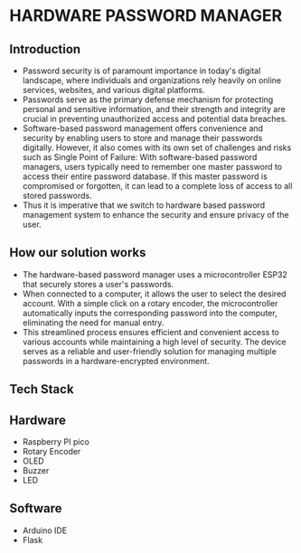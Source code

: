 # HARDWARE PASSWORD MANAGER
## Introduction

- Password security is of paramount importance in today's digital landscape, where individuals and organizations rely heavily on online services, websites, and various digital platforms.
- Passwords serve as the primary defense mechanism for protecting personal and sensitive information, and their strength and integrity are crucial in preventing unauthorized access and potential data breaches.
- Software-based password management offers convenience and security by enabling users to store and manage their passwords digitally. However, it also comes with its own set of challenges and risks such as Single Point of Failure: With software-based password managers, users typically need to remember one master password to access their entire password database. If this master password is compromised or forgotten, it can lead to a complete loss of access to all stored passwords.
- Thus it is imperative that we switch to hardware based password management system to enhance the security and ensure privacy of the user.


## How our solution works

- The hardware-based password manager uses a microcontroller ESP32 that securely stores a user's passwords. 
- When connected to a computer, it allows the user to select the desired account. With a simple click on a rotary encoder, the microcontroller automatically inputs the corresponding password into the computer, eliminating the need for manual entry. 
- This streamlined process ensures efficient and convenient access to various accounts while maintaining a high level of security. The device serves as a reliable and user-friendly solution for managing multiple passwords in a hardware-encrypted environment.


## Tech Stack

## Hardware 

- Raspberry PI pico                                                                          
- Rotary Encoder                                                                 
- OLED
- Buzzer
- LED

## Software

- Arduino IDE
- Flask
